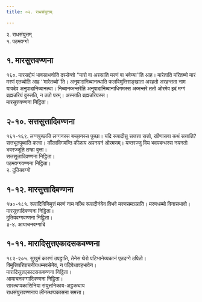 ```yaml
---
title: ०२. राधसंयुत्तम्

---
```

२. राधसंयुत्तम्  
१. पठमवग्गो  


## १. मारसुत्तवण्णना

१६०. मारसद्दोयं भावसाधनोति दस्सेन्तो ‘‘मारो वा अस्साति मरणं वा भवेय्या’’ति आह। मारेताति मरितब्बो मारं मरणं एतब्बोति आह ‘‘मारेतब्बो’’ति। अनुपादानिब्बानत्थाति फलविमुत्तिसङ्खाता अरहतो अरहन्तता नाम यावदेव अनुपादानिब्बानत्था। निब्बानब्भन्तरेति अनुपादानिब्बानाधिगमस्स अब्भन्तरे ततो ओरमेव इदं मग्गं ब्रह्मचरियं वुस्सति, न ततो परम्। अस्साति ब्रह्मचरियस्स।  
मारसुत्तवण्णना निट्ठिता।  


## २-१०. सत्तसुत्तादिवण्णना

१६१-१६९. लग्गपुच्छाति लग्गनस्स बज्झनस्स पुच्छा। यदि रूपादीसु सत्तत्ता सत्तो, खीणासवा कथं सत्ताति? सत्तभूतपुब्बाति कत्वा। कीळाविगमन्ति कीळाय अपनयनं ओरमणम्। यन्तरज्जु विय भवपबन्धस्स नयनतो भवरज्जूति तण्हा वुत्ता।  
सत्तसुत्तादिवण्णना निट्ठिता।  
पठमवग्गवण्णना निट्ठिता।  
२. दुतियवग्गो  


## १-१२. मारसुत्तादिवण्णना

१७०-१८१. रूपादिविनिमुत्तं मरणं नाम नत्थि रूपादीनंयेव विभवे मरणसमञ्ञाति। मरणधम्मो विनासभावो।  
मारसुत्तादिवण्णना निट्ठिता।  
दुतियवग्गवण्णना निट्ठिता।  
३-४. आयाचनवग्गादि  


## १-११. मारादिसुत्तएकादसकवण्णना

१८२-२०५. सुखुमं कारणं उपट्ठाति, तेनेस थेरो पटिभानेय्यकानं एतदग्गे ठपितो। विमुत्तिपरिपाचनीयधम्मवसेनेव, न पटिवेधावहभावेन।  
मारादिसुत्तएकादसकवण्णना निट्ठिता।  
आयाचनवग्गादिवण्णना निट्ठिता।  
सारत्थप्पकासिनिया संयुत्तनिकाय-अट्ठकथाय  
राधसंयुत्तवण्णनाय लीनत्थप्पकासना समत्ता।  